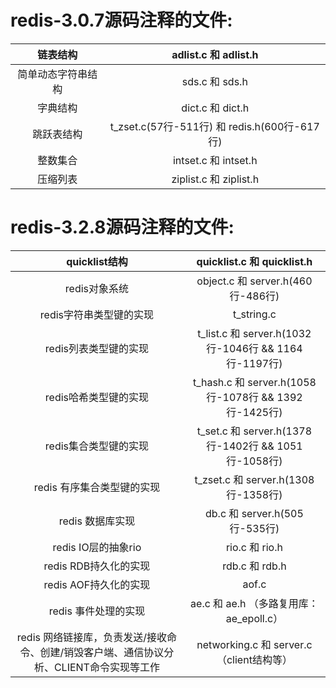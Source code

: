 # redis-3.0.7源码注释的文件:

|   链表结构    |           adlist.c 和 adlist.h           |
| :-------: | :-------------------------------------: |
| 简单动态字符串结构 |              sds.c 和 sds.h              |
|   字典结构    |             dict.c 和 dict.h             |
|   跳跃表结构   | t_zset.c(57行-511行) 和 redis.h(600行-617行) |
|   整数集合    |           intset.c 和 intset.h           |
|   压缩列表    |          ziplist.c 和 ziplist.h          |

# redis-3.2.8源码注释的文件:

|               quicklist结构                |        quicklist.c 和 quicklist.h         |
| :--------------------------------------: | :--------------------------------------: |
|                redis对象系统                 |      object.c 和 server.h(460行-486行)      |
|              redis字符串类型键的实现              |                t_string.c                |
|              redis列表类型键的实现               | t_list.c 和 server.h(1032行-1046行 && 1164行-1197行) |
|              redis哈希类型键的实现               | t_hash.c 和 server.h(1058行-1078行 && 1392行-1425行) |
|              redis集合类型键的实现               | t_set.c 和 server.h(1378行-1402行 && 1051行-1058行) |
|             redis 有序集合类型键的实现             |     t_zset.c 和 server.h(1308行-1358行)     |
|               redis 数据库实现                |        db.c 和 server.h(505行-535行)        |
|             redis IO层的抽象rio              |              rio.c 和 rio.h               |
|             redis RDB持久化的实现              |              rdb.c 和 rdb.h               |
|             redis AOF持久化的实现              |                  aof.c                   |
|              redis 事件处理的实现               |      ae.c 和 ae.h （多路复用库：ae_epoll.c）      |
| redis 网络链接库，负责发送/接收命令、创建/销毁客户端、通信协议分析、CLIENT命令实现等工作 |    networking.c 和 server.c（client结构等）    |

 